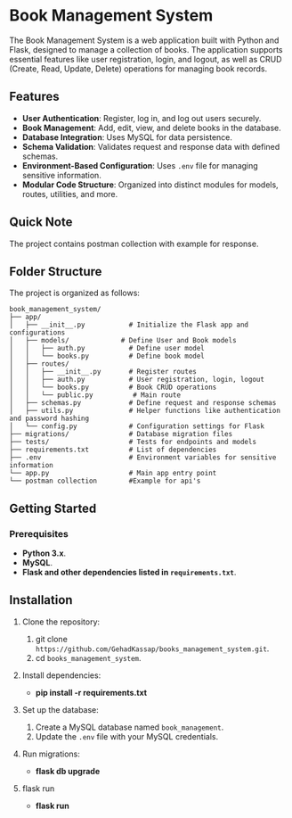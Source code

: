 # Book Management System

The Book Management System is a web application built with Python and Flask, designed to manage a collection of books. The application supports essential features like user registration, login, and logout, as well as CRUD (Create, Read, Update, Delete) operations for managing book records.

## Features

- **User Authentication**: Register, log in, and log out users securely.
- **Book Management**: Add, edit, view, and delete books in the database.
- **Database Integration**: Uses MySQL for data persistence.
- **Schema Validation**: Validates request and response data with defined schemas.
- **Environment-Based Configuration**: Uses `.env` file for managing sensitive information.
- **Modular Code Structure**: Organized into distinct modules for models, routes, utilities, and more.

## Quick Note

The project contains postman collection with example for response.

## Folder Structure

The project is organized as follows:

```plaintext
book_management_system/
├── app/
│   ├── __init__.py           # Initialize the Flask app and configurations
│   ├── models/             # Define User and Book models
│   │   ├── auth.py           # Define user model
│   │   └── books.py          # Define book model
│   ├── routes/
│   │   ├── __init__.py       # Register routes
│   │   ├── auth.py           # User registration, login, logout
│   │   └── books.py          # Book CRUD operations
│   │   └── public.py          # Main route
│   ├── schemas.py            # Define request and response schemas
│   ├── utils.py              # Helper functions like authentication and password hashing
│   └── config.py             # Configuration settings for Flask
├── migrations/               # Database migration files 
├── tests/                    # Tests for endpoints and models
├── requirements.txt          # List of dependencies
├── .env                      # Environment variables for sensitive information
└── app.py                    # Main app entry point
└── postman collection        #Example for api's
```

## Getting Started 

### Prerequisites

- **Python 3.x**.
- **MySQL**.
- **Flask and other dependencies listed in `requirements.txt`**.


## Installation 

1. Clone the repository:
   1. git clone `https://github.com/GehadKassap/books_management_system.git`.
   2. cd `books_management_system`.

2. Install dependencies:
   - **pip install -r requirements.txt**

3. Set up the database:
   1. Create a MySQL database named `book_management`.
   2. Update the `.env` file with your MySQL credentials.

4. Run migrations:
   - **flask db upgrade**

5. flask run
   - **flask run**

